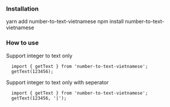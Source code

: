 

### Installation
  yarn add number-to-text-vietnamese
  npm install number-to-text-vietnamese

### How to use
Support integer to text only
```
  import { getText } from 'number-to-text-vietnamese';
  getText(123456);
```

Support integer to text only with seperator
```
  import { getText } from 'number-to-text-vietnamese';
  getText(123456, '|');
```
